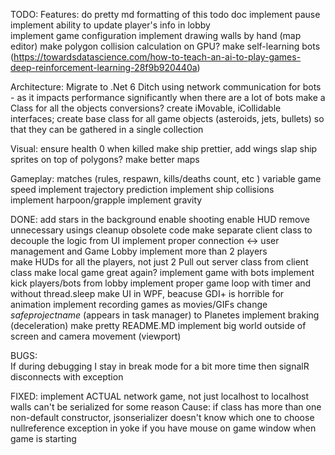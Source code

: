 ﻿TODO:
Features:
	do pretty md formatting of this todo doc
	implement pause
	implement ability to update player's info in lobby 	
	implement game configuration 
	implement drawing walls by hand (map editor)
	make polygon collision calculation on GPU?
	make self-learning bots (https://towardsdatascience.com/how-to-teach-an-ai-to-play-games-deep-reinforcement-learning-28f9b920440a)

Architecture:
	Migrate to .Net 6
	Ditch using network communication for bots - as it impacts performance significantly when there are a lot of bots
	make a Class for all the objects conversions? 
	create iMovable, iCollidable interfaces; create base class for all game objects (asteroids, jets, bullets) so that they can be gathered in a single collection 

Visual:
	ensure health 0 when killed
	make ship prettier, add wings
	slap ship sprites on top of polygons?
	make better maps

Gameplay:
	matches (rules, respawn,  kills/deaths count, etc )
	variable game speed 
	implement trajectory prediction 
	implement ship collisions	
	implement harpoon/grapple 
	implement gravity

DONE:
	add stars in the background
	enable shooting
	enable HUD
	remove unnecessary usings
	cleanup obsolete code 
	make separate client class to decouple the logic from UI
	implement proper connection <-> user management and Game Lobby
	implement more than 2 players	
	make HUDs for all the players, not just 2
	Pull out server class from client class
	make local game great again?
	implement game with bots 
	implement kick players/bots from lobby
	implement proper game loop with timer and without thread.sleep
	make UI in WPF, beacuse GDI+ is horrible for animation
	implement recording games as movies/GIFs
	change $safeprojectname$ (appears in task manager) to Planetes
	implement braking (deceleration)
	make pretty README.MD
	implement big world outside of screen and camera movement (viewport) 

BUGS:	
	If during debugging I stay in break mode for a bit more time then signalR disconnects with exception

FIXED:
	implement ACTUAL network game, not just localhost to localhost 
	walls can't be serialized for some reason
		Cause: if class has more than one non-default constructor, jsonserializer doesn't know which one to choose
	nullreference exception in yoke if you have mouse on game window when game is starting 	